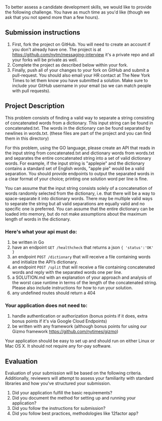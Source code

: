 To better assess a candidate development skills, we would like to provide the following challenge. You have as much time as you'd like (though we ask that you not spend more than a few hours).

## Submission instructions

1. First, fork the project on GitHub. You will need to create an account if you don't already have one. The project is at https://github.com/nytm/messaging-interview it's a private repo and all your forks will be private as well.
2. Complete the project as described below within your fork.
3. Finally, push all of your changes to your fork on GitHub and submit a pull-request. You should also email your HR contact at The New York Times to let them know you have submitted a solution. Make sure to include your GitHub username in your email (so we can match people with pull requests).

## Project Description

This problem consists of finding a valid way to separate a string consisting of concatenated words from a dictionary. This input string can be found in concatenated.txt. The words in the dictionary can be found separated by newlines in words.txt. (these files are part of the project and you can find them in this directory)

For this problem, using the GO language, please create an API that reads in the input string from concatenated.txt and dictionary words from words.txt and separates the entire concatenated string into a set of valid dictionary words. For example, if the input string is "applepie" and the dictionary contains a standard set of English words, "apple pie" would be a valid separation. You should provide endpoints to output the separated words in a clear format of your choice; printing one solution word per line is fine. 

You can assume that the input string consists solely of a concatenation of words randomly selected from the dictionary, i.e. that there will be a way to space-separate it into dictionary words. There may be multiple valid ways to separate the string but all valid separations are equally valid and no specific one is preferred. You can assume that the entire dictionary can be loaded into memory, but do not make assumptions about the maximum length of words in the dictionary.


### Here's what your api must do:

1. be written in Go
2. have an endpoint `GET /healthcheck` that returns a json `{ 'status':'OK' }`
3. an endpoint `POST /dictionary` that will receive a file containing words and initialize the API’s dictionary.
4. an endpoint `POST /split` that will receive a file containing concatenated words and reply with the separated words one per line.
5. a SOLUTION.md with an explanation of your approach and analysis of the worst case runtime in terms of the length of the concatenated string. Please also include instructions for how to run your solution.
5. any undefined routes should return a 404


### Your application does not need to:

1. handle authentication or authorization (bonus points if it does, extra bonus points if it's via Google Cloud Endpoints)
2. be written with any framework (although bonus points for using our Gizmo framework https://github.com/nytimes/gizmo)

Your application should be easy to set up and should run on either Linux or Mac OS X. It should not require any for-pay software.

## Evaluation

Evaluation of your submission will be based on the following criteria. Additionally, reviewers will attempt to assess your familiarity with standard libraries and how you've structured your submission.

1. Did your application fulfill the basic requirements?
2. Did you document the method for setting up and running your application?
3. Did you follow the instructions for submission?
4. Did you follow best practices, methodologies like 12factor app?
